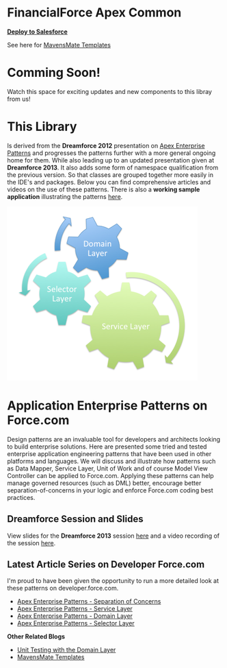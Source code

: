 FinancialForce Apex Common
==========================

**[Deploy to Salesforce](https://githubsfdeploy.herokuapp.com/app/githubdeploy/financialforcedev/fflib-apex-common)**

See here for [MavensMate Templates](http://andyinthecloud.com/2014/05/23/mavensmate-templates-and-apex-enterprise-patterns/)

Comming Soon!
=============

Watch this space for exciting updates and new components to this libray from us!

This Library
============

Is derived from the **Dreamforce 2012** presentation on [Apex Enterprise Patterns](https://github.com/financialforcedev/df12-apex-enterprise-patterns) and progresses the patterns further with a more general ongoing home for them. While also leading up to an updated presentation given at **Dreamforce 2013**. It also adds some form of namespace qualification from the previous version. So that classes are grouped together more easily in the IDE's and packages. Below you can find comprehensive articles and videos on the use of these patterns. There is also a **working sample application** illustrating the patterns [here](https://github.com/financialforcedev/fflib-apex-common-samplecode).

![Alt text](/images/patternsturning.png "Optional title")

Application Enterprise Patterns on Force.com
============================================

Design patterns are an invaluable tool for developers and architects looking to build enterprise solutions. Here are presented some tried and tested enterprise application engineering patterns that have been used in other platforms and languages. We will discuss and illustrate how patterns such as Data Mapper, Service Layer, Unit of Work and of course Model View Controller can be applied to Force.com. Applying these patterns can help manage governed resources (such as DML) better, encourage better separation-of-concerns in your logic and enforce Force.com coding best practices.

Dreamforce Session and Slides
-----------------------------

View slides for the  **Dreamforce 2013** session [here](https://docs.google.com/file/d/0B6brfGow3cD8RVVYc1dCX2s0S1E/edit) and a video recording of the session [here](http://www.youtube.com/watch?v=qlq46AEAlLI).

Latest Article Series on Developer Force.com
--------------------------------------------

I'm proud to have been given the opportunity to run a more detailed look at these patterns on developer.force.com. 

- [Apex Enterprise Patterns - Separation of Concerns](http://wiki.developerforce.com/page/Apex_Enterprise_Patterns_-_Separation_of_Concerns)
- [Apex Enterprise Patterns - Service Layer](http://wiki.developerforce.com/page/Apex_Enterprise_Patterns_-_Service_Layer)
- [Apex Enterprise Patterns - Domain Layer](http://wiki.developerforce.com/page/Apex_Enterprise_Patterns_-_Domain_Layer)
- [Apex Enterprise Patterns - Selector Layer](https://github.com/financialforcedev/df12-apex-enterprise-patterns#data-mapper-selector)

**Other Related Blogs**

- [Unit Testing with the Domain Layer](http://andyinthecloud.com/2014/03/23/unit-testing-with-the-domain-layer/)
- [MavensMate Templates](http://andyinthecloud.com/2014/05/23/mavensmate-templates-and-apex-enterprise-patterns/)

